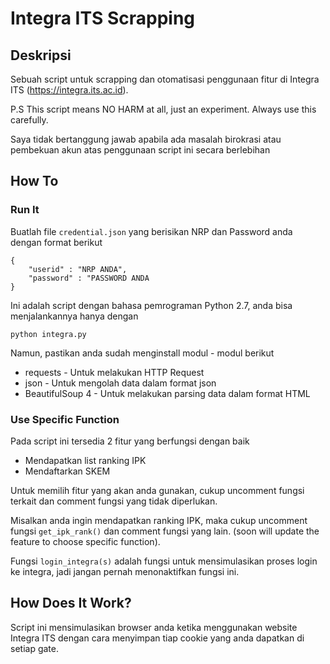 # Integra ITS Scrapping

## Deskripsi
Sebuah script untuk scrapping dan otomatisasi penggunaan fitur
di Integra ITS (https://integra.its.ac.id). 

P.S
This script means NO HARM at all, just an experiment. Always use this carefully.

Saya tidak bertanggung jawab apabila ada masalah birokrasi atau pembekuan akun atas penggunaan
script ini secara berlebihan

## How To

### Run It
Buatlah file `credential.json` yang berisikan NRP dan Password anda dengan format berikut

```
{
    "userid" : "NRP ANDA",
    "password" : "PASSWORD ANDA
}
```

Ini adalah script dengan bahasa pemrograman Python 2.7, anda bisa menjalankannya hanya dengan

```
python integra.py
```

Namun, pastikan anda sudah menginstall modul - modul berikut
* requests - Untuk melakukan HTTP Request
* json - Untuk mengolah data dalam format json
* BeautifulSoup 4 - Untuk melakukan parsing data dalam format HTML

### Use Specific Function
Pada script ini tersedia 2 fitur yang berfungsi dengan baik

* Mendapatkan list ranking IPK
* Mendaftarkan SKEM

Untuk memilih fitur yang akan anda gunakan, cukup uncomment fungsi terkait
dan comment fungsi yang tidak diperlukan.

Misalkan anda ingin mendapatkan ranking IPK, maka cukup uncomment fungsi `get_ipk_rank()`
dan comment fungsi yang lain. (soon will update the feature to choose specific function).

Fungsi `login_integra(s)` adalah fungsi untuk mensimulasikan proses login ke integra,
jadi jangan pernah menonaktifkan fungsi ini.

## How Does It Work?

Script ini mensimulasikan browser anda ketika menggunakan website Integra ITS dengan cara menyimpan
tiap cookie yang anda dapatkan di setiap gate.
